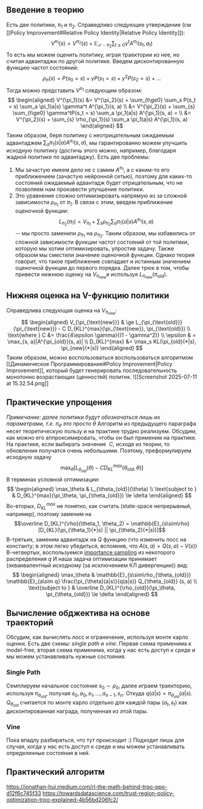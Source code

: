 ## Введение в теорию
Есть две политики, $\pi_1$ и $\pi_2$. Справедливо следующее утверждение (см [[Policy Improvement#Relative Policy Identity|Relative Policy Identity]]):
$$V^{\pi_1}(s) = V^{\pi_2}(s) + \mathbb{E}_{\mathcal{T}\sim \pi_2}\sum_{t\ge0}\gamma^t A^{\pi_1}(s_t, a_t)$$
То есть мы можем оценить политику, играя траектории из нее, но считая  адвантаджи по другой политике. 
Введем дисконтированную функцию частот состояний:
$$\rho_\pi(s) = P(s_0=s) + \gamma P(s_1 = s) + \gamma^2P(s_2 = s) + ...$$
Тогда можно представить $V^{\pi_1}$ следующим образом:
$$
\begin{aligned}
V^{\pi_1}(s) &= V^{\pi_2}(s) + \sum_{t\ge0} \sum_s P(s_t = s) \sum_a \pi_1(a|s) \gamma^t A^{\pi_1}(s, a) \\ 
&= V^{\pi_2}(s) + \sum_{s} \sum_{t\ge0} \gamma^tP(s_t = s) \sum_a \pi_1(a|s) A^{\pi_1}(s, a)  = \\ 
&= V^{\pi_2}(s) + \sum_{s} \rho_{\pi_1}(s) \sum_a \pi_1(a|s) A^{\pi_1}(s, a)
\end{aligned}
$$
Таким образом, беря политику с неотрицательным ожидаемым адвантаджем $\sum_a \pi_1(s|a) A^{\pi_1}(s, a)$, мы гарантированно можем улучшить исходную политику (достичь этого можно, например, благодаря жадной политике по адвантаджу). Есть две проблемы:
1. Мы зачастую имеем дело не с самим  $A^{\pi_1}$, а с каким-то его приближением (зачастую нейронной сетью), поэтому для каких-то состояний ожидаемый адвантадж будет отрицательным, что не позволяем нам произвести улучшение политики.
2. Это уравнение сложно оптимизировать напрямую из за сложной зависимости $\rho_{\pi_1}$ от $\pi_1$.
В связи с этим, введем приближение оценочной функции:
$$L_{\pi_2}(\pi_1) = V_{\pi_1} + \sum_s \rho_{\pi_2} \sum_a \pi_1(a|s)A^{\pi_1}(s, a)$$ 
-- мы просто заменили $\rho_{\pi_1}$ на $\rho_{\pi_2}$. Таким образом, мы избавились от сложной зависимости функции частот состояний от той политики, которую мы хотим оптимизировать, упростив задачу. Также образом мы сместили значение оценочной функции. Однако теория говорит, что такое приближение совпадает и истинным значением оценочной функции до первого порядка. Далее трюк в том, чтобы привести нижнюю оценку на $V_{\pi_{\text{new}}}$и используя $L_{\pi_{\text{new}}}(\pi_{\text{old}})$.
## Нижняя оценка на V-функцию политики
Справедлива следующая оценка на $V_{\pi_\text{new}}$:
$$
\begin{aligned}
V_{\pi_{\text{new}}} & \ge L_{\pi_{\text{old}}}(\pi_{\text{new}}) -  C D_{KL}^{max}(\pi_{\text{new}}, \pi_{\text{old}}) \\
\text{where } C &= \frac{4\epsilon \gamma}{(1 - \gamma^2)} \\
\epsilon  & = \max_{s, a}|A^{\pi_{old}}(s, a)| \\
D_{KL}^{max} &= \max_s KL(\pi_{old}(*|s), \pi_{new}(*|s))
\end{aligned}
$$
Таким образом, можно воспользоваться воспользоваться алгоритмом [[Динамическое Программирование#Policy Improvement|Policy Improvement]], который будет генерировать последовательность монотонно возрастающих (ценностей) политик.
![[Screenshot 2025-07-11 at 15.32.54.png]]
## Практические упрощения
*Примечание: далее политики будут обозначаться лишь их параметрами, т.е. $\pi_{\theta}$ это просто $\theta$*
Алгоритм из предыдущего параграфа несет теоретическую пользу и на практике трудно реализуем. Обсудим, как можно его аппроксимировать, чтобы он был применим на практике. 
На практике, если выбирать значение  $C$, исходя из теории, то обновления получатся очень небольшими. Поэтому, преформулируем исходную задачу
$$\max_{\theta}[L_{\theta_{old}}(\theta) - CD_{KL}^{max}(\theta_{old}, \theta)]$$
В терминах условной оптимизации:
$$
\begin{aligned}
\max_\theta & L_{\theta_{old}}(\theta) \\
\text{subject to } & D_{KL}^{max}(\pi_\theta, \pi_{\theta_{old}})  \le \delta
\end{aligned}
$$
Во-вторых, $D_{KL}^{max}$ не понятно, как считать (state-space непрерывный, например), поэтому заменим на 
$$\overline D_{KL}^{\rho}(\theta_1, \theta_2) = \mathbb{E}_{s\sim\rho}[D_{KL}(\pi_{\theta_1}(*|s) || \pi_{\theta_2}(*|s))]$$
В-третьих, заменим адвантадж на $Q$ функцию (что изменить лосс на константу; в этом легко убедиться, вспомнив, что $A(s, a) = Q(s, a) - V(s)$)
В-четвертых, воспользуемся [importance sampling](obsidian://adv-uri?vault=Prob%20%26%20Statistics&filepath=Importance%20Sampling.md) из некоторого распределения $q$
И наша задача оптимизации принимает (экваивалентный исходному (за исключением КЛ дивергенции)) вид:
$$
\begin{aligned}
\max_\theta & \mathbb{E}_{s\sim\rho_{\theta_{old}}} \mathbb{E}_{a\sim q} \frac{\pi_{\theta}(a|s)}{q(a|s)} Q_{\theta_{old}} (s, a) \\ 
\text{subject to } & \overline D_{KL}^{\rho_{old}}(\pi_\theta, \pi_{\theta_{old}})  \le \delta
\end{aligned}
$$
## Вычисление обджектива на основе траекторий
Обсудим, как вычислять лосс и ограничение, используя монте карло оценки. Есть две схемы: *single path* и *vine*. Первая схема применима к model-free, вторая схема применима, когда у нас есть доступ к среде и мы можем устанавливать нужные состояния.
### Single Path
Семплируем начальное состояние $s_0 \sim \rho_0$, далее играем траекторию, используя $\pi_{\theta_{old}}$, получая $s_0, a_0, s_1, ..., a_{n-1}, s_{n}$. Откуда $q(a|s) = \pi_{\theta_{old}}(a|s)$. $Q_{\theta_{old}}$ считается по монте карло отдельно для каждой пары $(a_t, s_t)$ как дисконтированная награда, полученная из этой пары.
### Vine
Пока впадлу разбираться, что тут происходит :) Подходит лишь для случая, когда у нас есть доступ к среде и мы можем устанавливать определенные состояния в ней.
## Практический алгоритм

https://jonathan-hui.medium.com/rl-the-math-behind-trpo-ppo-d12f6c745f33
https://towardsdatascience.com/trust-region-policy-optimization-trpo-explained-4b56bd206fc2/